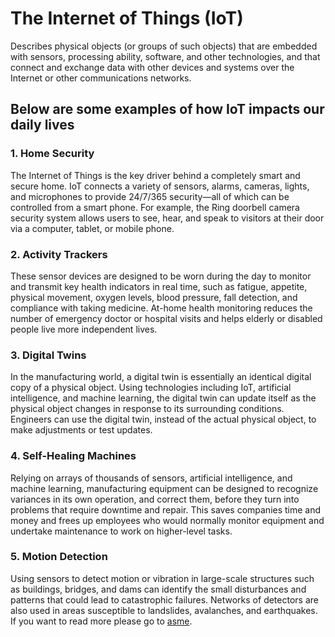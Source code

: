 # The Internet of Things (IoT)
Describes physical objects (or groups of such objects) that are embedded with sensors, processing ability, software, and other technologies, and that connect and exchange data with other devices and systems over the Internet or other communications networks.



## Below are some examples of how IoT impacts our daily lives

### 1. Home Security
The Internet of Things is the key driver behind a completely smart and secure home. IoT connects a variety of sensors, alarms, cameras, lights, and microphones to provide 24/7/365 security—all of which can be controlled from a smart phone. For example, the Ring doorbell camera security system allows users to see, hear, and speak to visitors at their door via a computer, tablet, or mobile phone.

### 2. Activity Trackers
These sensor devices are designed to be worn during the day to monitor and transmit key health indicators in real time, such as fatigue, appetite, physical movement, oxygen levels, blood pressure, fall detection, and compliance with taking medicine. At-home health monitoring reduces the number of emergency doctor or hospital visits and helps elderly or disabled people live more independent lives.

### 3. Digital Twins
In the manufacturing world, a digital twin is essentially an identical digital copy of a physical object. Using technologies including IoT, artificial intelligence, and machine learning, the digital twin can update itself as the physical object changes in response to its surrounding conditions. Engineers can use the digital twin, instead of the actual physical object, to make adjustments or test updates. 

### 4. Self-Healing Machines
Relying on arrays of thousands of sensors, artificial intelligence, and machine learning, manufacturing equipment can be designed to recognize variances in its own operation, and correct them, before they turn into problems that require downtime and repair. This saves companies time and money and frees up employees who would normally monitor equipment and undertake maintenance to work on higher-level tasks.

### 5. Motion Detection
Using sensors to detect motion or vibration in large-scale structures such as buildings, bridges, and dams can identify the small disturbances and patterns that could lead to catastrophic failures. Networks of detectors are also used in areas susceptible to landslides, avalanches, and earthquakes.
If you want to read more please go to [asme](https://www.asme.org/topics-resources/content/10-best-iot-examples-in-2020).
